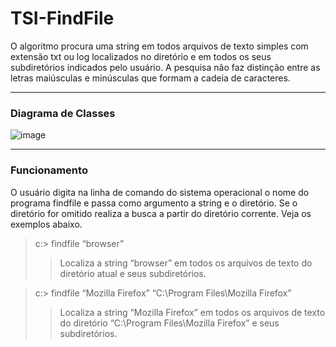 # TSI-FindFile
O algoritmo procura uma string em todos arquivos de texto simples com extensão txt ou log localizados no diretório e em todos os seus subdiretórios indicados pelo usuário. A pesquisa não faz distinção entre as letras maiúsculas e minúsculas que formam a cadeia de caracteres.

<hr>
<h3>Diagrama de Classes</h3>

![image](https://user-images.githubusercontent.com/81810017/229360609-3cbb9563-7396-4cae-ac44-03147c1fedc4.png)

<hr>

<h3>Funcionamento</h3>
O usuário digita na linha de comando do sistema operacional o nome do programa findfile e passa como argumento a string e o diretório. Se o diretório for omitido realiza a busca a partir do diretório corrente. Veja os exemplos abaixo.

>c:\> findfile “browser”
> > Localiza a string “browser” em todos os arquivos de texto do diretório atual e seus subdiretórios.

>c:\> findfile “Mozilla Firefox” “C:\Program Files\Mozilla Firefox”
> > Localiza a string “Mozilla Firefox” em todos os arquivos de texto do diretório “C:\Program Files\Mozilla Firefox” e seus subdiretórios.
